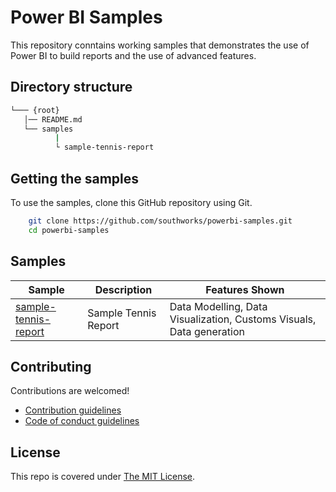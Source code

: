 # Power BI Samples
This repository conntains working samples that demonstrates the use of Power BI to build reports and the use of advanced features.

## Directory structure
```bash
└─── {root}
   │── README.md
   └── samples
          |
          └ sample-tennis-report
```

## Getting the samples
To use the samples, clone this GitHub repository using Git.
```bash
    git clone https://github.com/southworks/powerbi-samples.git
    cd powerbi-samples
```
## Samples
| Sample | Description | Features Shown |
| - | - | - |
|[sample-tennis-report](samples/sample-tennis-report) | Sample Tennis Report | Data Modelling, Data Visualization, Customs Visuals, Data generation

## Contributing

Contributions are welcomed!

- [Contribution guidelines](CONTRIBUTING.md)
- [Code of conduct guidelines](CODE_OF_CONDUCT.md)

## License

This repo is covered under [The MIT License](LICENSE).
